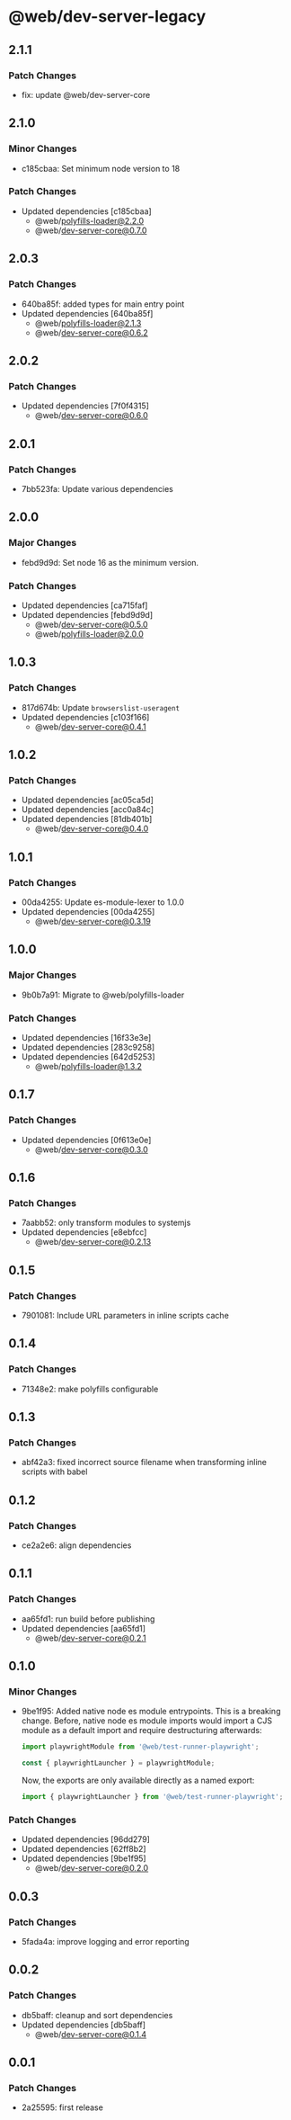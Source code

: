 # @web/dev-server-legacy

## 2.1.1

### Patch Changes

- fix: update @web/dev-server-core

## 2.1.0

### Minor Changes

- c185cbaa: Set minimum node version to 18

### Patch Changes

- Updated dependencies [c185cbaa]
  - @web/polyfills-loader@2.2.0
  - @web/dev-server-core@0.7.0

## 2.0.3

### Patch Changes

- 640ba85f: added types for main entry point
- Updated dependencies [640ba85f]
  - @web/polyfills-loader@2.1.3
  - @web/dev-server-core@0.6.2

## 2.0.2

### Patch Changes

- Updated dependencies [7f0f4315]
  - @web/dev-server-core@0.6.0

## 2.0.1

### Patch Changes

- 7bb523fa: Update various dependencies

## 2.0.0

### Major Changes

- febd9d9d: Set node 16 as the minimum version.

### Patch Changes

- Updated dependencies [ca715faf]
- Updated dependencies [febd9d9d]
  - @web/dev-server-core@0.5.0
  - @web/polyfills-loader@2.0.0

## 1.0.3

### Patch Changes

- 817d674b: Update `browserslist-useragent`
- Updated dependencies [c103f166]
  - @web/dev-server-core@0.4.1

## 1.0.2

### Patch Changes

- Updated dependencies [ac05ca5d]
- Updated dependencies [acc0a84c]
- Updated dependencies [81db401b]
  - @web/dev-server-core@0.4.0

## 1.0.1

### Patch Changes

- 00da4255: Update es-module-lexer to 1.0.0
- Updated dependencies [00da4255]
  - @web/dev-server-core@0.3.19

## 1.0.0

### Major Changes

- 9b0b7a91: Migrate to @web/polyfills-loader

### Patch Changes

- Updated dependencies [16f33e3e]
- Updated dependencies [283c9258]
- Updated dependencies [642d5253]
  - @web/polyfills-loader@1.3.2

## 0.1.7

### Patch Changes

- Updated dependencies [0f613e0e]
  - @web/dev-server-core@0.3.0

## 0.1.6

### Patch Changes

- 7aabb52: only transform modules to systemjs
- Updated dependencies [e8ebfcc]
  - @web/dev-server-core@0.2.13

## 0.1.5

### Patch Changes

- 7901081: Include URL parameters in inline scripts cache

## 0.1.4

### Patch Changes

- 71348e2: make polyfills configurable

## 0.1.3

### Patch Changes

- abf42a3: fixed incorrect source filename when transforming inline scripts with babel

## 0.1.2

### Patch Changes

- ce2a2e6: align dependencies

## 0.1.1

### Patch Changes

- aa65fd1: run build before publishing
- Updated dependencies [aa65fd1]
  - @web/dev-server-core@0.2.1

## 0.1.0

### Minor Changes

- 9be1f95: Added native node es module entrypoints. This is a breaking change. Before, native node es module imports would import a CJS module as a default import and require destructuring afterwards:

  ```js
  import playwrightModule from '@web/test-runner-playwright';

  const { playwrightLauncher } = playwrightModule;
  ```

  Now, the exports are only available directly as a named export:

  ```js
  import { playwrightLauncher } from '@web/test-runner-playwright';
  ```

### Patch Changes

- Updated dependencies [96dd279]
- Updated dependencies [62ff8b2]
- Updated dependencies [9be1f95]
  - @web/dev-server-core@0.2.0

## 0.0.3

### Patch Changes

- 5fada4a: improve logging and error reporting

## 0.0.2

### Patch Changes

- db5baff: cleanup and sort dependencies
- Updated dependencies [db5baff]
  - @web/dev-server-core@0.1.4

## 0.0.1

### Patch Changes

- 2a25595: first release
